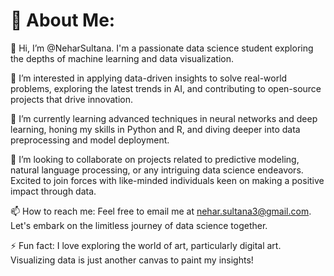 # 💫 About Me:

👋 Hi, I’m @NeharSultana. I'm a passionate data science student exploring the depths of machine learning and data visualization.

👀 I’m interested in applying data-driven insights to solve real-world problems, exploring the latest trends in AI, and contributing to open-source projects that drive innovation.

🌱 I’m currently learning advanced techniques in neural networks and deep learning, honing my skills in Python and R, and diving deeper into data preprocessing and model deployment.

💞️ I’m looking to collaborate on projects related to predictive modeling, natural language processing, or any intriguing data science endeavors. Excited to join forces with like-minded individuals keen on making a positive impact through data.

📫 How to reach me: Feel free to email me at nehar.sultana3@gmail.com. Let's embark on the limitless journey of data science together.

⚡ Fun fact: I love exploring the world of art, particularly digital art. Visualizing data is just another canvas to paint my insights!
